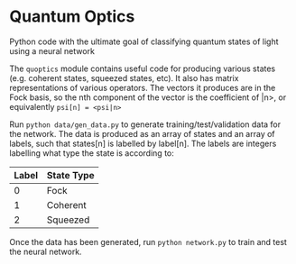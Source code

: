 # Quantum Optics   

Python code with the ultimate goal of classifying quantum states of light using
a neural network

The `quoptics` module contains useful code for producing various states (e.g.
coherent states, squeezed states, etc). It also has matrix representations of
various operators.
The vectors it produces are in the Fock basis, so the nth component of the
vector is the coefficient of |n>, or equivalently `psi[n] = <psi|n>`

Run `python data/gen_data.py` to generate training/test/validation data for the
network. The data is produced as an array of states and an array of labels, such
 that states[n] is labelled by label[n]. The labels are integers labelling what
 type the state is according to:

| Label  | State Type |
| ------ | ---------- |
|    0   |    Fock    |
|    1   |  Coherent  |
|    2   |  Squeezed  |

Once the data has been generated, run `python network.py` to train and test the
neural network.
